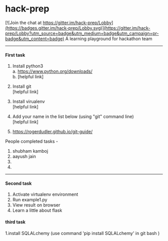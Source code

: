 # hack-prep

[![Join the chat at https://gitter.im/hack-prep/Lobby](https://badges.gitter.im/hack-prep/Lobby.svg)](https://gitter.im/hack-prep/Lobby?utm_source=badge&utm_medium=badge&utm_campaign=pr-badge&utm_content=badge)
A learning playground for hackathon team

----


#### First task

1. Install python3   
    a. https://www.python.org/downloads/  
    b. [helpful link]    
2. Install git  
    [helpful link]  
3. Install virualenv    
    [helpful link]  
4. Add your name in the list below (using "git" command line)    
    [helpful link]  
 
5. https://rogerdudler.github.io/git-guide/   
     
People completed tasks -   
1. shubham kamboj    
2. aayush jain 
3.   
4.   

------

#### Second task

1. Activate virtualenv environment    
2. Run example1.py    
3. View result on browser    
4. Learn a little about flask  
  
#### third task 

1.install SQLALchemy (use command 'pip install SQLALchemy' in git bash )
